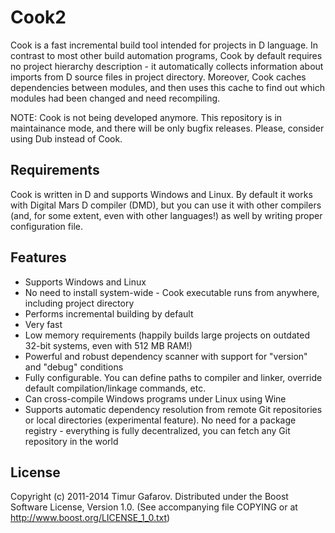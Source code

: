 ﻿Cook2
=====
Cook is a fast incremental build tool intended for projects in D language. In contrast to most other build automation programs, Cook by default requires no project hierarchy description - it automatically collects information about imports from D source files in project directory. Moreover, Cook caches dependencies between modules, and then uses this cache to find out which modules had been changed and need recompiling.

NOTE: Cook is not being developed anymore. This repository is in maintainance mode, and there will be only bugfix releases. Please, consider using Dub instead of Cook.

Requirements
------------
Cook is written in D and supports Windows and Linux. By default it works with Digital Mars D compiler (DMD), but you can use it with other compilers (and, for some extent, even with other languages!) as well by writing proper configuration file.

Features
--------
* Supports Windows and Linux
* No need to install system-wide - Cook executable runs from anywhere, including project directory
* Performs incremental building by default
* Very fast
* Low memory requirements (happily builds large projects on outdated 32-bit systems, even with 512 MB RAM!)
* Powerful and robust dependency scanner with support for "version" and "debug" conditions
* Fully configurable. You can define paths to compiler and linker, override default compilation/linkage commands, etc.
* Can cross-compile Windows programs under Linux using Wine
* Supports automatic dependency resolution from remote Git repositories or local directories (experimental feature). No need for a package registry - everything is fully decentralized, you can fetch any Git repository in the world

License
-------
Copyright (c) 2011-2014 Timur Gafarov. Distributed under the Boost Software License, Version 1.0. (See accompanying file COPYING or at http://www.boost.org/LICENSE_1_0.txt)


